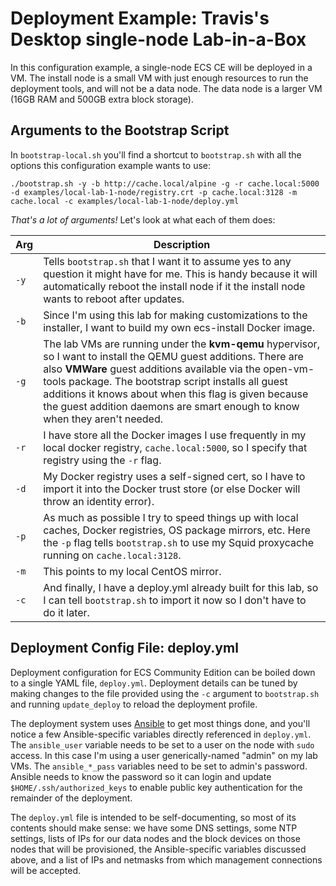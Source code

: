 # Deployment Example: Travis's Desktop single-node Lab-in-a-Box
In this configuration example, a single-node ECS CE will be deployed in a VM. The install node is a small VM with just enough resources to run the deployment tools, and will not be a data node.  The data node is a larger VM (16GB RAM and 500GB extra block storage).

## Arguments to the Bootstrap Script
In `bootstrap-local.sh` you'll find a shortcut to `bootstrap.sh` with all the options this configuration example wants to use:

```
./bootstrap.sh -y -b http://cache.local/alpine -g -r cache.local:5000 -d examples/local-lab-1-node/registry.crt -p cache.local:3128 -m cache.local -c examples/local-lab-1-node/deploy.yml
```

_That's a lot of arguments!_  Let's look at what each of them does:

| Arg | Description |
| ---- | ----------- |
| `-y` | Tells `bootstrap.sh` that I want it to assume yes to any question it might have for me. This is handy because it will automatically reboot the install node if it the install node wants to reboot after updates. |
| `-b` | Since I'm using this lab for making customizations to the installer, I want to build my own ecs-install Docker image. |
| `-g` | The lab VMs are running under the **kvm-qemu** hypervisor, so I want to install the QEMU guest additions. There are also **VMWare** guest additions available via the open-vm-tools package. The bootstrap script installs all guest additions it knows about when this flag is given because the guest addition daemons are smart enough to know when they aren't needed. |
| `-r` | I have store all the Docker images I use frequently in my local docker registry, `cache.local:5000`, so I specify that registry using the `-r` flag. |
| `-d` | My Docker registry uses a self-signed cert, so I have to import it into the Docker trust store (or else Docker will throw an identity error). |
| `-p` | As much as possible I try to speed things up with local caches, Docker registries, OS package mirrors, etc. Here the `-p` flag tells `bootstrap.sh` to use my Squid proxycache running on `cache.local:3128`. |
| `-m` | This points to my local CentOS mirror. |
| `-c` | And finally, I have a deploy.yml already built for this lab, so I can tell `bootstrap.sh` to import it now so I don't have to do it later. |

## Deployment Config File: deploy.yml
Deployment configuration for ECS Community Edition can be boiled down to a single YAML file, `deploy.yml`.  Deployment details can be tuned by making changes to the file provided using the `-c` argument to `bootstrap.sh` and running `update_deploy` to reload the deployment profile.

The deployment system uses [Ansible](https://github.com/ansible/ansible) to get most things done, and you'll notice a few Ansible-specific variables directly referenced in `deploy.yml`.   The `ansible_user` variable needs to be set to a user on the node with `sudo` access.  In this case I'm using a user generically-named "admin" on my lab VMs.  The `ansible_*_pass` variables need to be set to admin's password.  Ansible needs to know the password so it can login and update `$HOME/.ssh/authorized_keys` to enable public key authentication for the remainder of the deployment.

The `deploy.yml` file is intended to be self-documenting, so most of its contents should make sense: we have some DNS settings, some NTP settings, lists of IPs for our data nodes and the block devices on those nodes that will be provisioned, the Ansible-specific variables discussed above, and a list of IPs and netmasks from which management connections will be accepted.
